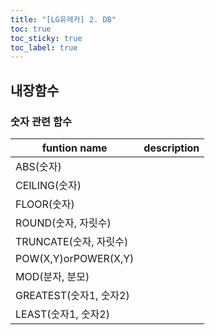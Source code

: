 ```yaml
---
title: "[LG유레카] 2. DB"
toc: true
toc_sticky: true
toc_label: true
---
```


## 내장함수

### 숫자 관련 함수

| funtion name           | description |
| ---------------------- | ----------- |
| ABS(숫자)              |             |
| CEILING(숫자)          |             |
| FLOOR(숫자)            |             |
| ROUND(숫자, 자릿수)    |             |
| TRUNCATE(숫자, 자릿수) |             |
| POW(X,Y)orPOWER(X,Y)   |             |
| MOD(분자, 분모)        |             |
| GREATEST(숫자1, 숫자2) |             |
| LEAST(숫자1, 숫자2)    |             |

